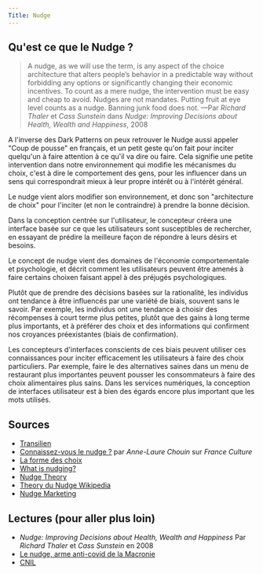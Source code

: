 ```yaml
---
Title: Nudge
---
```


## Qu'est ce que le Nudge ?
> A nudge, as we will use the term, is any aspect of the choice architecture that alters people’s behavior in a predictable way without forbidding any options or significantly changing their economic incentives. To count as a mere nudge, the intervention must be easy and cheap to avoid. Nudges are not mandates. Putting fruit at eye level counts as a nudge. Banning junk food does not.
> —Par *Richard Thaler* et *Cass Sunstein* dans *Nudge: Improving Decisions about Health, Wealth and Happiness*, 2008

A l'inverse des Dark Patterns on peux retrouver le Nudge aussi appeler "Coup de pousse" en français, et un petit geste qu'on fait pour inciter quelqu'un à faire attention à ce qu'il va dire ou faire. Cela signifie une petite intervention dans notre environnement qui modifie les mécanismes du choix, c'est à dire le comportement des gens, pour les influencer dans un sens qui correspondrait mieux à leur propre intérêt ou à l'intérêt général.

Le nudge vient alors modifier son environnement, et donc son "architecture de choix" pour l'inciter (et non le contraindre) à prendre la bonne décision.

Dans la conception centrée sur l'utilisateur, le concepteur créera une interface basée sur ce que
les utilisateurs sont susceptibles de rechercher, en essayant de prédire la meilleure façon de répondre à leurs
désirs et besoins.

Le concept de nudge vient des domaines de l'économie comportementale et
psychologie, et décrit comment les utilisateurs peuvent être amenés à faire certains choixen faisant appel à des préjugés psychologiques.

Plutôt que de prendre des décisions basées sur la rationalité, les individus ont tendance à être influencés par une variété de biais, souvent sans le savoir. Par exemple, les individus ont une tendance à choisir des récompenses à court terme plus petites, plutôt que des gains à long terme plus importants, et à préférer des choix et des informations qui confirment nos croyances préexistantes (biais de confirmation).

Les concepteurs d'interfaces conscients de ces biais peuvent utiliser ces connaissances pour inciter efficacement les utilisateurs à faire des choix particuliers. Par exemple, faire le des alternatives saines dans un menu de restaurant plus importantes peuvent pousser les consommateurs à faire des choix alimentaires plus sains. Dans les services numériques, la conception de interfaces utilisateur est à bien des égards encore plus important que les mots utilisés.

## Sources
- [Transilien](https://www.transilien.com/fr/defi-mass-transit/garesle-nudge-ca-marche-vraiment)
- [Connaissez-vous le nudge ?](https://www.franceculture.fr/emissions/hashtag/connaissez-vous-le-nudge) par *Anne-Laure Chouin* sur *France Culture*
- [La forme des choix](https://linc.cnil.fr/sites/default/files/atoms/files/cnil_cahiers_ip6.pdf)
- [What is nudging?](https://behavioralpolicy.org/what-is-nudging/)
- [Nudge Theory](https://www.toolshero.com/psychology/nudge-theory/)
- [Theory du Nudge Wikipedia](https://fr.wikipedia.org/wiki/Th%C3%A9orie_du_nudge)
- [Nudge Marketing](https://fr.wikipedia.org/wiki/Nudge_marketing)

## Lectures (pour aller plus loin)
- *Nudge: Improving Decisions about Health, Wealth and Happiness* Par *Richard Thaler* et *Cass Sunstein* en 2008
- [Le nudge, arme anti-covid de la Macronie](https://www.francetvinfo.fr/politique/le-nudge-arme-anti-covid-de-la-macronie_4660085.html)
- [CNIL](https://linc.cnil.fr/fr/dark-patterns-quelle-grille-de-lecture-pour-les-reguler)
